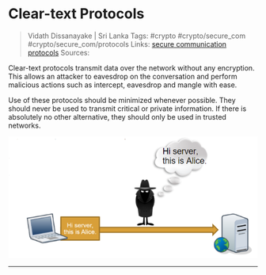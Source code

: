 # Clear-text Protocols

> Vidath Dissanayake | Sri Lanka
> Tags: #crypto #crypto/secure_com #crypto/secure_com/protocols
> Links: [secure communication protocols](secure%20communication%20protocols.md)
> Sources:

Clear-text protocols transmit data over the network without any encryption. This allows an attacker to eavesdrop on the conversation and perform malicious actions such as intercept, eavesdrop and mangle with ease.

Use of these protocols should be minimized whenever possible. They should never be used to transmit critical or private information. If there is absolutely no other alternative, they should only be used in trusted networks.

![clear-text protocol](assets/images/clear-text%20protocol.png)

---
